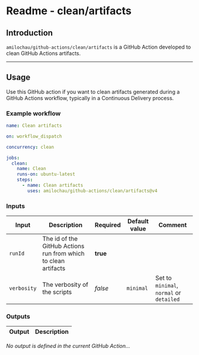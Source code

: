 # Readme - clean/artifacts

## Introduction

`amilochau/github-actions/clean/artifacts` is a GitHub Action developed to clean GitHub Actions artifacts.

---

## Usage

Use this GitHub action if you want to clean artifacts generated during a GitHub Actions workflow, typically in a Continuous Delivery process.

### Example workflow

```yaml
name: Clean artifacts

on: workflow_dispatch

concurrency: clean

jobs:
  clean:
    name: Clean
    runs-on: ubuntu-latest
    steps:
      - name: Clean artifacts
        uses: amilochau/github-actions/clean/artifacts@v4
```

### Inputs

| Input | Description | Required | Default value | Comment |
| ----- | ----------- | -------- | ------------- | ------- |
| `runId` | The id of the GitHub Actions run from which to clean artifacts | **true** |
| `verbosity` | The verbosity of the scripts | *false* | `minimal` | Set to `minimal`, `normal` or `detailed` |

### Outputs

| Output | Description |
| ------ | ----------- |

*No output is defined in the current GitHub Action...*
